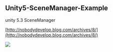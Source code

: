 ## Unity5-SceneManager-Example

unity 5.3 SceneManager

[http://nobodydevelop.blog.com/archives/8/](http://nobodydevelop.blog.com/archives/8/)

![](https://cloud.githubusercontent.com/assets/11722272/12217584/f86159f0-b73f-11e5-9fdc-21c36de20e51.jpg)
